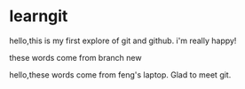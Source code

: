 # learngit



hello,this is my first explore of git and github.
i'm really happy!

these words come from branch new

hello,these words come from feng's laptop.
Glad to meet git.

